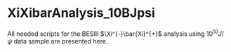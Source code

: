 # XiXibarAnalysis_10BJpsi
All needed scripts for the BESIII $\Xi^{-}\bar{Xi}^{+}$ analysis using $10^{10} J/\psi$ data sample are presented here.
